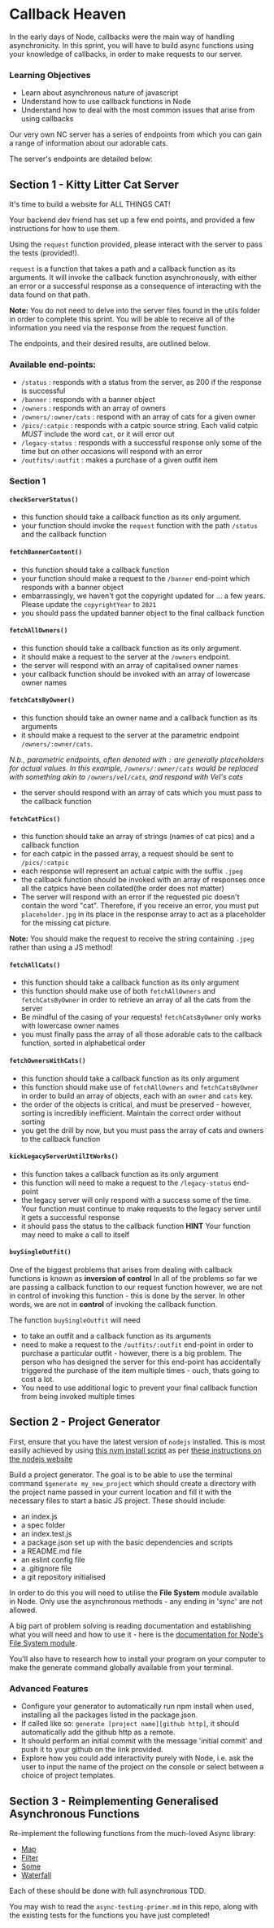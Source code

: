# Callback Heaven

In the early days of Node, callbacks were the main way of handling asynchronicity.
In this sprint, you will have to build async functions using your knowledge of callbacks, in order to make requests to our server.

### Learning Objectives

- Learn about asynchronous nature of javascript
- Understand how to use callback functions in Node
- Understand how to deal with the most common issues that arise from using callbacks

Our very own NC server has a series of endpoints from which you can gain a range of information about our adorable cats.

The server's endpoints are detailed below:

## Section 1 - Kitty Litter Cat Server

It's time to build a website for ALL THINGS CAT!

Your backend dev friend has set up a few end points, and provided a few instructions for how to use them.

Using the `request` function provided, please interact with the server to pass the tests (provided!).

`request` is a function that takes a path and a callback function as its arguments. It will invoke the callback function asynchronously, with either an error or a successful response as a consequence of interacting with the data found on that path.

**Note:** You do not need to delve into the server files found in the utils folder in order to complete this sprint. You will be able to receive all of the information you need via the response from the request function.

The endpoints, and their desired results, are outlined below.

### Available end-points:

- `/status` : responds with a status from the server, as 200 if the response is successful
- `/banner` : responds with a banner object
- `/owners` : responds with an array of owners
- `/owners/:owner/cats` : respond with an array of cats for a given owner
- `/pics/:catpic` : responds with a catpic source string. Each valid catpic _MUST_ include the word `cat`, or it will error out
- `/legacy-status` : responds with a successful response only some of the time but on other occasions will respond with an error
- `/outfits/:outfit` : makes a purchase of a given outfit item

### Section 1

#### `checkServerStatus()`

- this function should take a callback function as its only argument.
- your function should invoke the `request` function with the path `/status` and the callback function

#### `fetchBannerContent()`

- this function should take a callback function
- your function should make a request to the `/banner` end-point which responds with a banner object
- embarrassingly, we haven't got the copyright updated for ... a few years. Please update the `copyrightYear` to `2021`
- you should pass the updated banner object to the final callback function

#### `fetchAllOwners()`

- this function should take a callback function as its only argument.
- it should make a request to the server at the `/owners` endpoint.
- the server will respond with an array of capitalised owner names
- your callback function should be invoked with an array of lowercase owner names

#### `fetchCatsByOwner()`

- this function should take an owner name and a callback function as its arguments
- it should make a request to the server at the parametric endpoint `/owners/:owner/cats`.

_N.b., parametric endpoints, often denoted with `:` are generally placeholders for actual values. In this example, `/owners/:owner/cats` would be replaced with something akin to `/owners/vel/cats`, and respond with Vel's cats_

- the server should respond with an array of cats which you must pass to the callback function

#### `fetchCatPics()`

- this function should take an array of strings (names of cat pics) and a callback function
- for each catpic in the passed array, a request should be sent to `/pics/:catpic`
- each response will represent an actual catpic with the suffix `.jpeg`
- the callback function should be invoked with an array of responses once all the catpics have been collated(the order does not matter)
- The server will respond with an error if the requested pic doesn't contain the word "cat". Therefore, if you receive an error, you must put `placeholder.jpg` in its place in the response array to act as a placeholder for the missing cat picture.

**Note:** You should make the request to receive the string containing `.jpeg` rather than using a JS method!

#### `fetchAllCats()`

- this function should take a callback function as its only argument
- this function should make use of both `fetchAllOwners` and `fetchCatsByOwner` in order to retrieve an array of all the cats from the server
- Be mindful of the casing of your requests! `fetchCatsByOwner` only works with lowercase owner names
- you must finally pass the array of all those adorable cats to the callback function, sorted in alphabetical order

#### `fetchOwnersWithCats()`

- this function should take a callback function as its only argument
- this function should make use of `fetchAllOwners` and `fetchCatsByOwner` in order to build an
  array of objects, each with an `owner` and `cats` key.
- the order of the objects is critical, and must be preserved - however, sorting is incredibly inefficient. Maintain the correct order without sorting
- you get the drill by now, but you must pass the array of cats and owners to the callback function

#### `kickLegacyServerUntilItWorks()`

- this function takes a callback function as its only argument
- this function will need to make a request to the `/legacy-status` end-point
- the legacy server will only respond with a success some of the time.
  Your function must continue to make requests to the legacy server until it gets a successful response
- it should pass the status to the callback function
  **HINT** Your function may need to make a call to itself

#### `buySingleOutfit()`

One of the biggest problems that arises from dealing with callback functions is known as **inversion of control**
In all of the problems so far we are passing a callback function to our request function
however, we are not in control of invoking this function - this is done by the server.
In other words, we are not in **control** of invoking the callback function.

The function `buySingleOutfit` will need

- to take an outfit and a callback function as its arguments
- need to make a request to the `/outfits/:outfit` end-point in order to purchase a particular outfit -
  however, there is a big problem. The person who has designed the server for this end-point has accidentally
  triggered the purchase of the item multiple times - ouch, thats going to cost a lot.
- You need to use additional logic to prevent your final callback function from being invoked multiple times

## Section 2 - Project Generator

First, ensure that you have the latest version of `nodejs` installed. This is most easilly achieved by using [this nvm install script](https://github.com/nvm-sh/nvm#install--update-script) as per [these instructions on the nodejs website](https://nodejs.org/en/download/package-manager/#nvm)

Build a project generator. The goal is to be able to use the terminal command `$generate my_new_project` which should create a directory with the project name passed in your current location and fill it with the necessary files to start a basic JS project.
These should include:

- an index.js
- a spec folder
- an index.test.js
- a package.json set up with the basic dependencies and scripts
- a README.md file
- an eslint config file
- a .gitignore file
- a git repository initialised

In order to do this you will need to utilise the **File System** module available in Node. Only use the asynchronous methods - any ending in 'sync' are not allowed.

A big part of problem solving is reading documentation and establishing what you will need and how to use it - here is the [documentation for Node's File System module](https://nodejs.org/api/fs.html).

You'll also have to research how to install your program on your computer to make the generate command globally available from your terminal.

### Advanced Features

- Configure your generator to automatically run npm install when used, installing all the packages listed in the package.json.
- If called like so: `generate [project name][github http]`, it should automatically add the github http as a remote.
- It should perform an initial commit with the message 'initial commit' and push it to your github on the link provided.
- Explore how you could add interactivity purely with Node, i.e. ask the user to input the name of the project on the console or select between a choice of project templates.

## Section 3 - Reimplementing Generalised Asynchronous Functions

Re-implement the following functions from the much-loved Async library:

- [Map](https://caolan.github.io/async/v3/docs.html#map)
- [Filter](https://caolan.github.io/async/v3/docs.html#filter)
- [Some](https://caolan.github.io/async/v3/docs.html#some)
- [Waterfall](https://caolan.github.io/async/v3/docs.html#waterfall)

Each of these should be done with full asynchronous TDD.

You may wish to read the `async-testing-primer.md` in this repo, along with the existing tests for the functions you have just completed!
